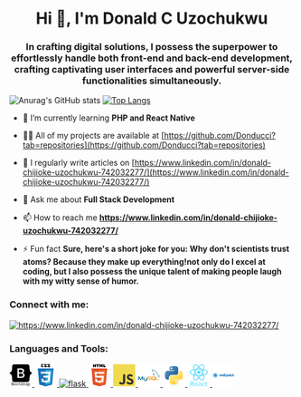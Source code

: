 <h1 align="center">Hi 👋, I'm Donald C Uzochukwu</h1>
<h3 align="center">In crafting digital solutions, I possess the superpower to effortlessly handle both front-end and back-end development, crafting captivating user interfaces and powerful server-side functionalities simultaneously.</h3>

![Anurag's GitHub stats](https://github-readme-stats.vercel.app/api?username=Donducci&show_icons=true)       [![Top Langs](https://github-readme-stats.vercel.app/api/top-langs/?username=Donducci&layout=pie)](https://github.com/anuraghazra/github-readme-stats)




- 🌱 I’m currently learning **PHP and React Native**

- 👨‍💻 All of my projects are available at [https://github.com/Donducci?tab=repositories](https://github.com/Donducci?tab=repositories)

- 📝 I regularly write articles on [https://www.linkedin.com/in/donald-chijioke-uzochukwu-742032277/](https://www.linkedin.com/in/donald-chijioke-uzochukwu-742032277/)

- 💬 Ask me about **Full Stack Development**

- 📫 How to reach me **https://www.linkedin.com/in/donald-chijioke-uzochukwu-742032277/**

- ⚡ Fun fact **Sure, here's a short joke for you: Why don't scientists trust atoms? Because they make up everything!not only do I excel at coding, but I also possess the unique talent of making people laugh with my witty sense of humor.**

<h3 align="left">Connect with me:</h3>
<p align="left">
<a href="https://linkedin.com/in/https://www.linkedin.com/in/donald-chijioke-uzochukwu-742032277/" target="blank"><img align="center" src="https://raw.githubusercontent.com/rahuldkjain/github-profile-readme-generator/master/src/images/icons/Social/linked-in-alt.svg" alt="https://www.linkedin.com/in/donald-chijioke-uzochukwu-742032277/" height="30" width="40" /></a>
</p>

<h3 align="left">Languages and Tools:</h3>
<p align="left"> <a href="https://getbootstrap.com" target="_blank" rel="noreferrer"> <img src="https://raw.githubusercontent.com/devicons/devicon/master/icons/bootstrap/bootstrap-plain-wordmark.svg" alt="bootstrap" width="40" height="40"/> </a> <a href="https://www.w3schools.com/css/" target="_blank" rel="noreferrer"> <img src="https://raw.githubusercontent.com/devicons/devicon/master/icons/css3/css3-original-wordmark.svg" alt="css3" width="40" height="40"/> </a> <a href="https://flask.palletsprojects.com/" target="_blank" rel="noreferrer"> <img src="https://www.vectorlogo.zone/logos/pocoo_flask/pocoo_flask-icon.svg" alt="flask" width="40" height="40"/> </a> <a href="https://www.w3.org/html/" target="_blank" rel="noreferrer"> <img src="https://raw.githubusercontent.com/devicons/devicon/master/icons/html5/html5-original-wordmark.svg" alt="html5" width="40" height="40"/> </a> <a href="https://developer.mozilla.org/en-US/docs/Web/JavaScript" target="_blank" rel="noreferrer"> <img src="https://raw.githubusercontent.com/devicons/devicon/master/icons/javascript/javascript-original.svg" alt="javascript" width="40" height="40"/> </a> <a href="https://www.mysql.com/" target="_blank" rel="noreferrer"> <img src="https://raw.githubusercontent.com/devicons/devicon/master/icons/mysql/mysql-original-wordmark.svg" alt="mysql" width="40" height="40"/> </a> <a href="https://www.python.org" target="_blank" rel="noreferrer"> <img src="https://raw.githubusercontent.com/devicons/devicon/master/icons/python/python-original.svg" alt="python" width="40" height="40"/> </a> <a href="https://reactjs.org/" target="_blank" rel="noreferrer"> <img src="https://raw.githubusercontent.com/devicons/devicon/master/icons/react/react-original-wordmark.svg" alt="react" width="40" height="40"/> </a> <a href="https://webpack.js.org" target="_blank" rel="noreferrer"> <img src="https://raw.githubusercontent.com/devicons/devicon/d00d0969292a6569d45b06d3f350f463a0107b0d/icons/webpack/webpack-original-wordmark.svg" alt="webpack" width="40" height="40"/> </a> </p>

